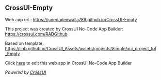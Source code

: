 ## CrossUI-Empty
Web app url : https://junedadenwalla786.github.io/CrossUI-Empty

This project was created by CrossUI No-Code App Builder: https://crossui.com/RADGithub

Based on template: https://linb.github.io/CrossUI_Assets/assets/projects/Simple/xui_project_tpl_Empty

Click [here](https://crossui.com/RADGithub/#!from=github&owner=junedadenwalla786&repo=CrossUI-Empty) to edit this web app in CrossUI No-Code App Builder

<i>Powered by [CrossUI](https://crossui.com)</i>
